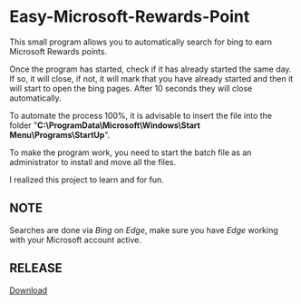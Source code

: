 # Easy-Microsoft-Rewards-Point

This small program allows you to automatically search for bing to earn Microsoft Rewards points.<p>

Once the program has started, check if it has already started the same day. If so, it will close, if not, it will mark that you have already started and then it will start to open the bing pages. After 10 seconds they will close automatically.<p>

To automate the process 100%, it is advisable to insert the file into the folder "__C:\ProgramData\Microsoft\Windows\Start Menu\Programs\StartUp__".

To make the program work, you need to start the batch file as an administrator to install and move all the files.
  
I realized this project to learn and for fun.

## NOTE

Searches are done via _Bing_ on _Edge_, make sure you have _Edge_ working with your Microsoft account active.
  
  ## RELEASE
  
 [Download](https://github.com/zSavT/Easy-Microsoft-Rewards-Point/releases)

